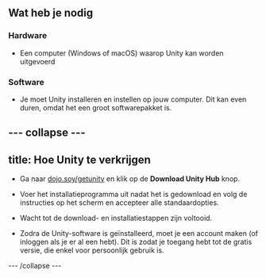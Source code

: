 ## Wat heb je nodig

### Hardware

+ Een computer (Windows of macOS) waarop Unity kan worden uitgevoerd

### Software

+ Je moet Unity installeren en instellen op jouw computer. Dit kan even duren, omdat het een groot softwarepakket is.

--- collapse ---
---
title: Hoe Unity te verkrijgen
---

+ Ga naar [dojo.soy/getunity](http://dojo.soy/getunity) en klik op de **Download Unity Hub** knop.

+ Voer het installatieprogramma uit nadat het is gedownload en volg de instructies op het scherm en accepteer alle standaardopties.

+ Wacht tot de download- en installatiestappen zijn voltooid.

+ Zodra de Unity-software is geïnstalleerd, moet je een account maken (of inloggen als je er al een hebt). Dit is zodat je toegang hebt tot de gratis versie, die enkel voor persoonlijk gebruik is.

--- /collapse ---